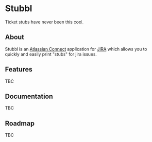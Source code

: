 Stubbl
=======

Ticket stubs have never been this cool.

About
-----

Stubbl is an [Atlassian Connect][connect] application for [JIRA][jira] which allows you to
quickly and easily print "stubs" for jira issues.

Features
--------

TBC

Documentation
-------------

TBC

Roadmap
-------

TBC


[connect]: https://developer.atlassian.com/static/connect/docs/latest
[jira]:    https://jira.com/

